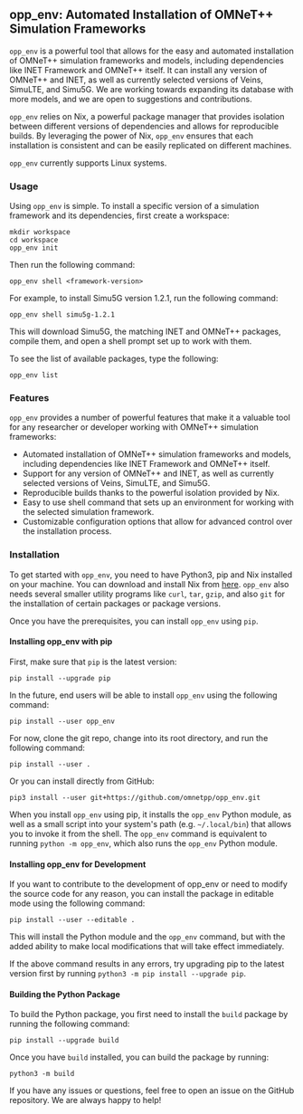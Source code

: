 ## opp_env: Automated Installation of OMNeT++ Simulation Frameworks

`opp_env` is a powerful tool that allows for the easy and automated installation
of OMNeT++ simulation frameworks and models, including dependencies like INET
Framework and OMNeT++ itself. It can install any version of OMNeT++ and INET, as
well as currently selected versions of Veins, SimuLTE, and Simu5G. We are working
towards expanding its database with more models, and we are open to suggestions
and contributions.

`opp_env` relies on Nix, a powerful package manager that provides isolation
between different versions of dependencies and allows for reproducible builds.
By leveraging the power of Nix, `opp_env` ensures that each installation is
consistent and can be easily replicated on different machines.

`opp_env` currently supports Linux systems.

### Usage

Using `opp_env` is simple. To install a specific version of a simulation framework
and its dependencies, first create a workspace:

```
mkdir workspace
cd workspace
opp_env init
```

Then run the following command:

```
opp_env shell <framework-version>
```

For example, to install Simu5G version 1.2.1, run the following command:

```
opp_env shell simu5g-1.2.1
```

This will download Simu5G, the matching INET and OMNeT++ packages, compile
them, and open a shell prompt set up to work with them.

To see the list of available packages, type the following:

```
opp_env list
```

### Features

`opp_env` provides a number of powerful features that make it a valuable tool for
any researcher or developer working with OMNeT++ simulation frameworks:

- Automated installation of OMNeT++ simulation frameworks and models, including
  dependencies like INET Framework and OMNeT++ itself.
- Support for any version of OMNeT++ and INET, as well as currently selected
  versions of Veins, SimuLTE, and Simu5G.
- Reproducible builds thanks to the powerful isolation provided by Nix.
- Easy to use shell command that sets up an environment for working with the
  selected simulation framework.
- Customizable configuration options that allow for advanced control over the
  installation process.

### Installation

To get started with `opp_env`, you need to have Python3, pip and Nix installed on your
machine. You can download and install Nix from
[here](https://nixos.org/download). `opp_env` also needs several smaller utility
programs like `curl`, `tar`, `gzip`, and also `git` for the installation of certain packages or package versions.

Once you have the prerequisites, you can install `opp_env` using `pip`.

#### Installing opp_env with pip

First, make sure that `pip` is the latest version:

```
pip install --upgrade pip
```

In the future, end users will be able to install `opp_env` using the following command:

```
pip install --user opp_env
```

For now, clone the git repo, change into its root directory, and run the
following command:

```
pip install --user .
```

Or you can install directly from GitHub:

```
pip3 install --user git+https://github.com/omnetpp/opp_env.git
```

When you install `opp_env` using pip, it installs the `opp_env` Python module,
as well as a small script into your system's path (e.g. `~/.local/bin`) that
allows you to invoke it from the shell. The `opp_env` command is equivalent to
running `python -m opp_env`, which also runs the `opp_env` Python module.

#### Installing opp_env for Development

If you want to contribute to the development of opp_env or need to modify the
source code for any reason, you can install the package in editable mode using
the following command:

```
pip install --user --editable .
```

This will install the Python module and the `opp_env` command, but with the
added ability to make local modifications that will take effect immediately.

If the above command results in any errors, try upgrading pip to the latest
version first by running `python3 -m pip install --upgrade pip`.

#### Building the Python Package

To build the Python package, you first need to install the `build` package by
running the following command:

```
pip install --upgrade build
```

Once you have `build` installed, you can build the package by running:

```
python3 -m build
```

If you have any issues or questions, feel free to open an issue on the GitHub
repository. We are always happy to help!
